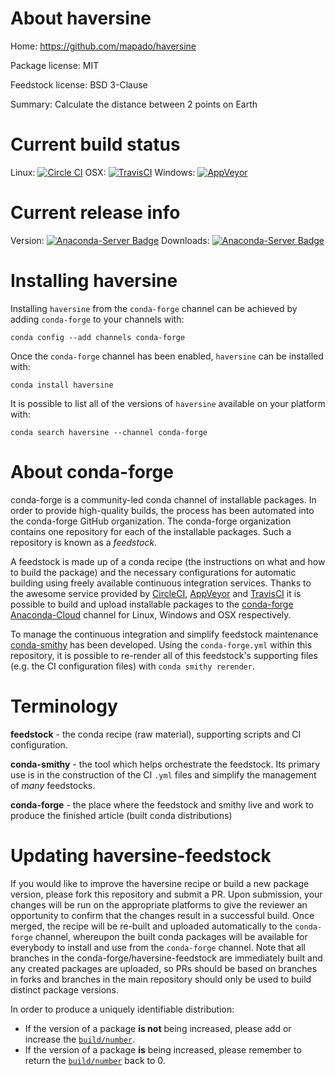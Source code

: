 About haversine
===============

Home: https://github.com/mapado/haversine

Package license: MIT

Feedstock license: BSD 3-Clause

Summary: Calculate the distance between 2 points on Earth



Current build status
====================

Linux: [![Circle CI](https://circleci.com/gh/conda-forge/haversine-feedstock.svg?style=shield)](https://circleci.com/gh/conda-forge/haversine-feedstock)
OSX: [![TravisCI](https://travis-ci.org/conda-forge/haversine-feedstock.svg?branch=master)](https://travis-ci.org/conda-forge/haversine-feedstock)
Windows: [![AppVeyor](https://ci.appveyor.com/api/projects/status/github/conda-forge/haversine-feedstock?svg=True)](https://ci.appveyor.com/project/conda-forge/haversine-feedstock/branch/master)

Current release info
====================
Version: [![Anaconda-Server Badge](https://anaconda.org/conda-forge/haversine/badges/version.svg)](https://anaconda.org/conda-forge/haversine)
Downloads: [![Anaconda-Server Badge](https://anaconda.org/conda-forge/haversine/badges/downloads.svg)](https://anaconda.org/conda-forge/haversine)

Installing haversine
====================

Installing `haversine` from the `conda-forge` channel can be achieved by adding `conda-forge` to your channels with:

```
conda config --add channels conda-forge
```

Once the `conda-forge` channel has been enabled, `haversine` can be installed with:

```
conda install haversine
```

It is possible to list all of the versions of `haversine` available on your platform with:

```
conda search haversine --channel conda-forge
```


About conda-forge
=================

conda-forge is a community-led conda channel of installable packages.
In order to provide high-quality builds, the process has been automated into the
conda-forge GitHub organization. The conda-forge organization contains one repository
for each of the installable packages. Such a repository is known as a *feedstock*.

A feedstock is made up of a conda recipe (the instructions on what and how to build
the package) and the necessary configurations for automatic building using freely
available continuous integration services. Thanks to the awesome service provided by
[CircleCI](https://circleci.com/), [AppVeyor](http://www.appveyor.com/)
and [TravisCI](https://travis-ci.org/) it is possible to build and upload installable
packages to the [conda-forge](https://anaconda.org/conda-forge)
[Anaconda-Cloud](http://docs.anaconda.org/) channel for Linux, Windows and OSX respectively.

To manage the continuous integration and simplify feedstock maintenance
[conda-smithy](http://github.com/conda-forge/conda-smithy) has been developed.
Using the ``conda-forge.yml`` within this repository, it is possible to re-render all of
this feedstock's supporting files (e.g. the CI configuration files) with ``conda smithy rerender``.


Terminology
===========

**feedstock** - the conda recipe (raw material), supporting scripts and CI configuration.

**conda-smithy** - the tool which helps orchestrate the feedstock.
                   Its primary use is in the construction of the CI ``.yml`` files
                   and simplify the management of *many* feedstocks.

**conda-forge** - the place where the feedstock and smithy live and work to
                  produce the finished article (built conda distributions)


Updating haversine-feedstock
============================

If you would like to improve the haversine recipe or build a new
package version, please fork this repository and submit a PR. Upon submission,
your changes will be run on the appropriate platforms to give the reviewer an
opportunity to confirm that the changes result in a successful build. Once
merged, the recipe will be re-built and uploaded automatically to the
`conda-forge` channel, whereupon the built conda packages will be available for
everybody to install and use from the `conda-forge` channel.
Note that all branches in the conda-forge/haversine-feedstock are
immediately built and any created packages are uploaded, so PRs should be based
on branches in forks and branches in the main repository should only be used to
build distinct package versions.

In order to produce a uniquely identifiable distribution:
 * If the version of a package **is not** being increased, please add or increase
   the [``build/number``](http://conda.pydata.org/docs/building/meta-yaml.html#build-number-and-string).
 * If the version of a package **is** being increased, please remember to return
   the [``build/number``](http://conda.pydata.org/docs/building/meta-yaml.html#build-number-and-string)
   back to 0.
